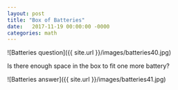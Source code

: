 ```yaml
---
layout: post
title: "Box of Batteries"
date:   2017-11-19 00:00:00 -0000
categories: math
---
```


![Batteries question]({{ site.url }}/images/batteries40.jpg)

Is there enough space in the box to fit one more battery?
<!--more-->

![Batteries answer]({{ site.url }}/images/batteries41.jpg)
